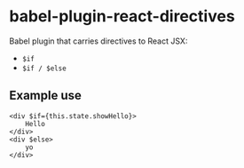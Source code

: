 # babel-plugin-react-directives

Babel plugin that carries directives to React JSX:
* `$if`
* `$if / $else`

## Example use

```
<div $if={this.state.showHello}>
    Hello
</div>
<div $else>
    yo
</div>
```